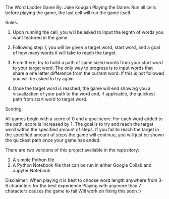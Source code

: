 The Word Ladder Game 
By: Jake Kougan
Playing the Game:
Run all cells before playing the game, the last cell will run the game itself.

Rules:

1. Upon running the cell, you will be asked to input the legnth of words you want featured in the game.

2. Following step 1, you will be given a target word, start word, and a goal of how many words it will take to reach the target.

3. From there, try to build a path of same sized words from your start word to your target word. The only way to progress is to input words that share a one letter difference from the current word. If this is not followed you will be asked to try again.

4. Once the target word is reached, the game will end showing you a visualization of your path to the word and, if applicable, the quickest path from start word to target word.

Scoring:

All games begin with a score of 0 and a goal score. For each word added to the path, score is increased by 1. The goal is to try and reach the target word within the specified amount of steps.
If you fail to reach the target in the specified amount of steps the game will continue, you will just be shown the quickest path once your game has ended.

There are two versions of this project available in the repository:
1. A simple Python file
2. A Python Notebook file that can be run in either Google Collab and Jupyter Notebook

Disclaimer:
When playing it is best to choose word length anywhere from 3-6 characters for the best experience
Playing with anymore than 7 characters causes the game to fail
Will work on fixing this soon :)
